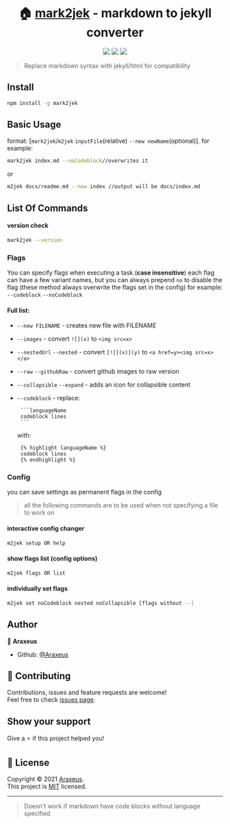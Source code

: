 <h1 align="center">🏠 <a href="https://github.com/Araxeus/mark2jek">mark2jek<a> - markdown to jekyll converter</h1>

<p align="center">
<a href ="https://www.npmjs.com/package/mark2jek.svg"><img src="https://img.shields.io/npm/v/mark2jek"></a> 
<a href ="https://github.com/Araxeus/mark2jek/blob/main/LICENSE"><img src="https://img.shields.io/badge/License-MIT-yellow.svg"></a> 
<a href ="https://github.com/Araxeus/mark2jek"><img src="https://img.shields.io/badge/Maintained%3F-yes-green.svg"></a>
</p>

> Replace markdown syntax with jekyll/html for compatibility

## Install

```sh
npm install -g mark2jek
```

## Basic Usage

format: [`mark2jek`/`m2jek` `inputFile`(relative) `--new newName`(optional)]. for example:

```sh
mark2jek index.md --noCodeblock//overwrites it
```
or
```sh
m2jek docs/readme.md --new index //output will be docs/index.md
```

## List Of Commands

#### version check
```sh
mark2jek --version
```

### Flags
You can specify flags when executing a task.(**case insensitive**)
each flag can have a few variant names, but you can always prepend `no` to disable the flag
(these method always overwrite the flags set in the config)
for example:
`--codeblock` `--noCodeblock`

#### Full list:

* `--new FILENAME` - creates new file with FILENAME

* `--images` - convert `![](x)` to `<img src=x>`

* `--nestedUrl` `--nested` - convert `[![](x)](y)` to `<a href=y><img src=x></a>`

* `--raw` `--githubRaw` - convert github images to raw version

* `--collapsible` `--expand` - adds an icon for collapsible content

*  `--codeblock` - replace:
    ```
     ```languageName
     codeblock lines
     ```‎
   ```
   with:
   ```liquid
    {% highlight languageName %}
    codeblock lines
    {% endhighlight %}
   ```

### Config
you can save settings as permanent flags in the config
> all the following commands are to be used when not specifying a file to work on

#### interactive config changer
```sh
m2jek setup OR help
```

#### show flags list (config options)
```sh
m2jek flags OR list
```

#### individually set flags
```sh
m2jek set noCodeblock nested noCollapsible [flags without --]
```

## Author

👤 **Araxeus**

* Github: [@Araxeus](https://github.com/Araxeus)

## 🤝 Contributing

Contributions, issues and feature requests are welcome!<br />Feel free to check [issues page](https://github.com/Araxeus/mark2jek/issues). 

## Show your support

Give a ⭐️ if this project helped you!

## 📝 License

Copyright © 2021 [Araxeus](https://github.com/Araxeus).<br />
This project is [MIT](https://github.com/Araxeus/mark2jek/blob/main/LICENSE) licensed.

***
> Doesn't work if markdown have code blocks without language specified
